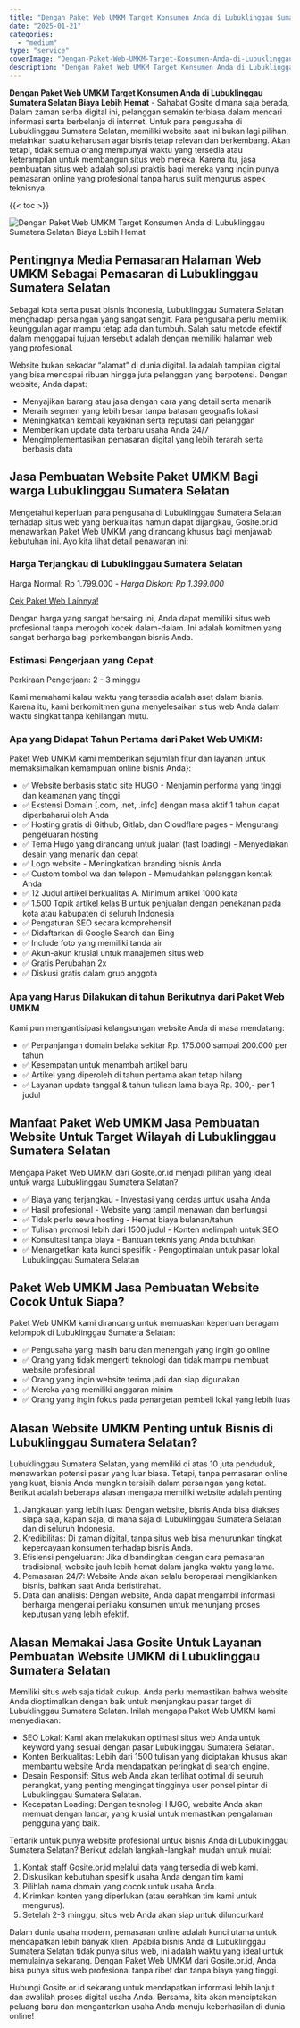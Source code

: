 ```yaml
---
title: "Dengan Paket Web UMKM Target Konsumen Anda di Lubuklinggau Sumatera Selatan Biaya Lebih Hemat"
date: "2025-01-21"
categories: 
  - "medium"
type: "service"
coverImage: "Dengan-Paket-Web-UMKM-Target-Konsumen-Anda-di-Lubuklinggau-Sumatera-Selatan-Biaya-Lebih-Hemat.png"
description: "Dengan Paket Web UMKM Target Konsumen Anda di Lubuklinggau Sumatera Selatan Biaya Lebih Hemat. Hubungi Gosite.or.id sekarang untuk mendapatkan informasi lebi..."
---
```


**Dengan Paket Web UMKM Target Konsumen Anda di Lubuklinggau Sumatera Selatan Biaya Lebih Hemat** - Sahabat Gosite dimana saja berada, Dalam zaman serba digital ini, pelanggan semakin terbiasa dalam mencari informasi serta berbelanja di internet. Untuk para pengusaha di Lubuklinggau Sumatera Selatan, memiliki website saat ini bukan lagi pilihan, melainkan suatu keharusan agar bisnis tetap relevan dan berkembang. Akan tetapi, tidak semua orang mempunyai waktu yang tersedia atau keterampilan untuk membangun situs web mereka. Karena itu, jasa pembuatan situs web adalah solusi praktis bagi mereka yang ingin punya pemasaran online yang profesional tanpa harus sulit mengurus aspek teknisnya.

{{< toc >}}

![Dengan Paket Web UMKM Target Konsumen Anda di Lubuklinggau Sumatera Selatan Biaya Lebih Hemat](/images/medium/Dengan-Paket-Web-UMKM-Target-Konsumen-Anda-di-Lubuklinggau-Sumatera-Selatan-Biaya-Lebih-Hemat.png)

## Pentingnya Media Pemasaran Halaman Web UMKM Sebagai Pemasaran di Lubuklinggau Sumatera Selatan

Sebagai kota serta pusat bisnis Indonesia, Lubuklinggau Sumatera Selatan menghadapi persaingan yang sangat sengit. Para pengusaha perlu memiliki keunggulan agar mampu tetap ada dan tumbuh. Salah satu metode efektif dalam menggapai tujuan tersebut adalah dengan memiliki halaman web yang profesional.

Website bukan sekadar “alamat” di dunia digital. Ia adalah tampilan digital yang bisa mencapai ribuan hingga juta pelanggan yang berpotensi. Dengan website, Anda dapat:

- Menyajikan barang atau jasa dengan cara yang detail serta menarik
- Meraih segmen yang lebih besar tanpa batasan geografis lokasi
- Meningkatkan kembali keyakinan serta reputasi dari pelanggan
- Memberikan update data terbaru usaha Anda 24/7
- Mengimplementasikan pemasaran digital yang lebih terarah serta berbasis data

## Jasa Pembuatan Website Paket UMKM Bagi warga Lubuklinggau Sumatera Selatan

Mengetahui keperluan para pengusaha di Lubuklinggau Sumatera Selatan terhadap situs web yang berkualitas namun dapat dijangkau, Gosite.or.id menawarkan Paket Web UMKM yang dirancang khusus bagi menjawab kebutuhan ini. Ayo kita lihat detail penawaran ini:

### Harga Terjangkau di Lubuklinggau Sumatera Selatan

<a class="cta-button">Harga Normal: Rp 1.799.000 - <em>Harga Diskon: Rp 1.399.000</em></a>

<a href="/jasa-web/" class="cta-button">Cek Paket Web Lainnya!</a>

Dengan harga yang sangat bersaing ini, Anda dapat memiliki situs web profesional tanpa merogoh kocek dalam-dalam. Ini adalah komitmen yang sangat berharga bagi perkembangan bisnis Anda.

### Estimasi Pengerjaan yang Cepat

Perkiraan Pengerjaan: 2 - 3 minggu

Kami memahami kalau waktu yang tersedia adalah aset dalam bisnis. Karena itu, kami berkomitmen guna menyelesaikan situs web Anda dalam waktu singkat tanpa kehilangan mutu.

### Apa yang Didapat Tahun Pertama dari Paket Web UMKM:

Paket Web UMKM kami memberikan sejumlah fitur dan layanan untuk memaksimalkan kemampuan online bisnis Anda}:

- ✅ Website berbasis static site HUGO - Menjamin performa yang tinggi dan keamanan yang tinggi
- ✅ Ekstensi Domain \[.com, .net, .info\] dengan masa aktif 1 tahun dapat diperbaharui oleh Anda
- ✅ Hosting gratis di Github, Gitlab, dan Cloudflare pages - Mengurangi pengeluaran hosting
- ✅ Tema Hugo yang dirancang untuk jualan (fast loading) - Menyediakan desain yang menarik dan cepat
- ✅ Logo website - Meningkatkan branding bisnis Anda
- ✅ Custom tombol wa dan telepon - Memudahkan pelanggan kontak Anda
- ✅ 12 Judul artikel berkualitas A. Minimum artikel 1000 kata
- ✅ 1.500 Topik artikel kelas B untuk penjualan dengan penekanan pada kota atau kabupaten di seluruh Indonesia
- ✅ Pengaturan SEO secara komprehensif
- ✅ Didaftarkan di Google Search dan Bing
- ✅ Include foto yang memiliki tanda air
- ✅ Akun-akun krusial untuk manajemen situs web
- ✅ Gratis Perubahan 2x
- ✅ Diskusi gratis dalam grup anggota

### Apa yang Harus Dilakukan di tahun Berikutnya dari Paket Web UMKM

Kami pun mengantisipasi kelangsungan website Anda di masa mendatang:

- ✅ Perpanjangan domain belaka sekitar Rp. 175.000 sampai 200.000 per tahun
- ✅ Kesempatan untuk menambah artikel baru
- ✅ Artikel yang diperoleh di tahun pertama akan tetap hilang
- ✅ Layanan update tanggal & tahun tulisan lama biaya Rp. 300,- per 1 judul

## Manfaat Paket Web UMKM Jasa Pembuatan Website Untuk Target Wilayah di Lubuklinggau Sumatera Selatan

Mengapa Paket Web UMKM dari Gosite.or.id menjadi pilihan yang ideal untuk warga Lubuklinggau Sumatera Selatan?

- ✅ Biaya yang terjangkau - Investasi yang cerdas untuk usaha Anda
- ✅ Hasil profesional - Website yang tampil menawan dan berfungsi
- ✅ Tidak perlu sewa hosting - Hemat biaya bulanan/tahun
- ✅ Tulisan promosi lebih dari 1500 judul - Konten melimpah untuk SEO
- ✅ Konsultasi tanpa biaya - Bantuan teknis yang Anda butuhkan
- ✅ Menargetkan kata kunci spesifik - Pengoptimalan untuk pasar lokal Lubuklinggau Sumatera Selatan

## Paket Web UMKM Jasa Pembuatan Website Cocok Untuk Siapa?

Paket Web UMKM kami dirancang untuk memuaskan keperluan beragam kelompok di Lubuklinggau Sumatera Selatan:

- ✅ Pengusaha yang masih baru dan menengah yang ingin go online
- ✅ Orang yang tidak mengerti teknologi dan tidak mampu membuat website profesional
- ✅ Orang yang ingin website terima jadi dan siap digunakan
- ✅ Mereka yang memiliki anggaran minim
- ✅ Orang yang ingin fokus pada penargetan pembeli lokal yang lebih luas

## Alasan Website UMKM Penting untuk Bisnis di Lubuklinggau Sumatera Selatan?

Lubuklinggau Sumatera Selatan, yang memiliki di atas 10 juta penduduk, menawarkan potensi pasar yang luar biasa. Tetapi, tanpa pemasaran online yang kuat, bisnis Anda mungkin tersisih dalam persaingan yang ketat. Berikut adalah beberapa alasan mengapa memiliki website adalah penting

1. Jangkauan yang lebih luas: Dengan website, bisnis Anda bisa diakses siapa saja, kapan saja, di mana saja di Lubuklinggau Sumatera Selatan dan di seluruh Indonesia.
2. Kredibilitas: Di zaman digital, tanpa situs web bisa menurunkan tingkat kepercayaan konsumen terhadap bisnis Anda.
3. Efisiensi pengeluaran: Jika dibandingkan dengan cara pemasaran tradisional, website jauh lebih hemat dalam jangka waktu yang lama.
4. Pemasaran 24/7: Website Anda akan selalu beroperasi mengiklankan bisnis, bahkan saat Anda beristirahat.
5. Data dan analisis: Dengan website, Anda dapat mengambil informasi berharga mengenai perilaku konsumen untuk menunjang proses keputusan yang lebih efektif.

## Alasan Memakai Jasa Gosite Untuk Layanan Pembuatan Website UMKM di Lubuklinggau Sumatera Selatan

Memiliki situs web saja tidak cukup. Anda perlu memastikan bahwa website Anda dioptimalkan dengan baik untuk menjangkau pasar target di Lubuklinggau Sumatera Selatan. Inilah mengapa Paket Web UMKM kami menyediakan:

- SEO Lokal: Kami akan melakukan optimasi situs web Anda untuk keyword yang sesuai dengan pasar Lubuklinggau Sumatera Selatan.
- Konten Berkualitas: Lebih dari 1500 tulisan yang diciptakan khusus akan membantu website Anda mendapatkan peringkat di search engine.
- Desain Responsif: Situs web Anda akan terlihat optimal di seluruh perangkat, yang penting mengingat tingginya user ponsel pintar di Lubuklinggau Sumatera Selatan.
- Kecepatan Loading: Dengan teknologi HUGO, website Anda akan memuat dengan lancar, yang krusial untuk memastikan pengalaman pengguna yang baik.

Tertarik untuk punya website profesional untuk bisnis Anda di Lubuklinggau Sumatera Selatan? Berikut adalah langkah-langkah mudah untuk mulai:

1. Kontak staff Gosite.or.id melalui data yang tersedia di web kami.
2. Diskusikan kebutuhan spesifik usaha Anda dengan tim kami
3. Pilihlah nama domain yang cocok untuk usaha Anda.
4. Kirimkan konten yang diperlukan (atau serahkan tim kami untuk mengurus).
5. Setelah 2-3 minggu, situs web Anda akan siap untuk diluncurkan!

Dalam dunia usaha modern, pemasaran online adalah kunci utama untuk mendapatkan lebih banyak klien. Apabila bisnis Anda di Lubuklinggau Sumatera Selatan tidak punya situs web, ini adalah waktu yang ideal untuk memulainya sekarang. Dengan Paket Web UMKM dari Gosite.or.id, Anda bisa punya situs web profesional tanpa ribet dan tanpa biaya yang tinggi.

Hubungi Gosite.or.id sekarang untuk mendapatkan informasi lebih lanjut dan awalilah proses digital usaha Anda. Bersama, kita akan menciptakan peluang baru dan mengantarkan usaha Anda menuju keberhasilan di dunia online!